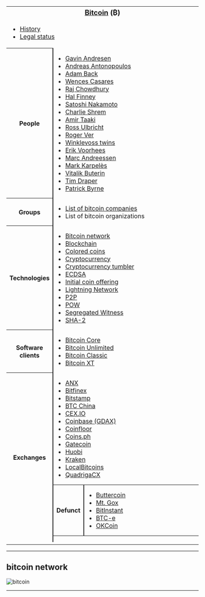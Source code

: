 <table class="nowraplinks hlist collapsible autocollapse" style="border-spacing:0;background:transparent;color:inherit">
<tr>
<th scope="col" class="navbox-title" colspan="2">
<div class="plainlinks hlist navbar mini">
</div>
<div id="Bitcoin_.28.E2.82.BF.29" style="font-size:114%;margin:0 4em"><a href="https://en.wikipedia.org/wiki/Bitcoin" title="Bitcoin">Bitcoin</a> (<span class="nowrap">₿</span>)</div>
</th>
</tr>
<tr>
<td class="navbox-abovebelow" colspan="2">
<div>
<ul>
<li><a href="https://en.wikipedia.org/wiki/History_of_Bitcoin" class="mw-redirect" title="History of Bitcoin">History</a></li>
<li><a href="https://en.wikipedia.org/wiki/Legality_of_bitcoin_by_country_or_territory" title="Legality of bitcoin by country or territory">Legal status</a></li>
</ul>
</div>
</td>
</tr>
<tr>
<th scope="row" class="navbox-group" style="width:1%">People</th>
<td class="navbox-list navbox-odd" style="text-align:left;border-left-width:2px;border-left-style:solid;width:100%;padding:0px">
<div style="padding:0em 0.25em">
<ul>
<li><a href="https://en.wikipedia.org/wiki/Gavin_Andresen" title="Gavin Andresen">Gavin Andresen</a></li>
<li><a href="https://en.wikipedia.org/wiki/Andreas_Antonopoulos" title="Andreas Antonopoulos">Andreas Antonopoulos</a></li>
<li><a href="https://en.wikipedia.org/wiki/Adam_Back" title="Adam Back">Adam Back</a></li>
<li><a href="https://en.wikipedia.org/wiki/Wences_Casares" title="Wences Casares">Wences Casares</a></li>
<li><a href="https://en.wikipedia.org/wiki/Raj_Chowdhury" title="Raj Chowdhury">Raj Chowdhury</a></li>
<li><a href="https://en.wikipedia.org/wiki/Hal_Finney_(computer_scientist)" title="Hal Finney (computer scientist)">Hal Finney</a></li>
<li><a href="https://en.wikipedia.org/wiki/Satoshi_Nakamoto" title="Satoshi Nakamoto">Satoshi Nakamoto</a></li>
<li><a href="https://en.wikipedia.org/wiki/Charlie_Shrem" title="Charlie Shrem">Charlie Shrem</a></li>
<li><a href="https://en.wikipedia.org/wiki/Amir_Taaki" title="Amir Taaki">Amir Taaki</a></li>
<li><a href="https://en.wikipedia.org/wiki/Ross_Ulbricht" title="Ross Ulbricht">Ross Ulbricht</a></li>
<li><a href="https://en.wikipedia.org/wiki/Roger_Ver" title="Roger Ver">Roger Ver</a></li>
<li><a href="https://en.wikipedia.org/wiki/Winklevoss_twins" title="Winklevoss twins">Winklevoss twins</a></li>
<li><a href="https://en.wikipedia.org/wiki/Erik_Voorhees" title="Erik Voorhees">Erik Voorhees</a></li>
<li><a href="https://en.wikipedia.org/wiki/Marc_Andreessen" title="Marc Andreessen">Marc Andreessen</a></li>
<li><a href="https://en.wikipedia.org/wiki/Mark_Karpel%C3%A8s" title="Mark Karpelès">Mark Karpelès</a></li>
<li><a href="https://en.wikipedia.org/wiki/Vitalik_Buterin" title="Vitalik Buterin">Vitalik Buterin</a></li>
<li><a href="https://en.wikipedia.org/wiki/Tim_Draper" title="Tim Draper">Tim Draper</a></li>
<li><a href="https://en.wikipedia.org/wiki/Patrick_M._Byrne" title="Patrick M. Byrne">Patrick Byrne</a></li>
</ul>
</div>
</td>
</tr>
<tr>
<th scope="row" class="navbox-group" style="width:1%">Groups</th>
<td class="navbox-list navbox-even" style="text-align:left;border-left-width:2px;border-left-style:solid;width:100%;padding:0px">
<div style="padding:0em 0.25em">
<ul>
<li><a href="https://en.wikipedia.org/wiki/List_of_bitcoin_companies" title="List of bitcoin companies">List of bitcoin companies</a></li>
<li><a class="mw-selflink selflink">List of bitcoin organizations</a></li>
</ul>
</div>
</td>
</tr>
<tr>
<th scope="row" class="navbox-group" style="width:1%">Technologies</th>
<td class="navbox-list navbox-odd" style="text-align:left;border-left-width:2px;border-left-style:solid;width:100%;padding:0px">
<div style="padding:0em 0.25em">
<ul>
<li><a href="https://en.wikipedia.org/wiki/Bitcoin_network" title="Bitcoin network">Bitcoin network</a></li>
<li><a href="https://en.wikipedia.org/wiki/Blockchain" title="Blockchain">Blockchain</a></li>
<li><a href="https://en.wikipedia.org/wiki/Colored_coins" class="mw-redirect" title="Colored coins">Colored coins</a></li>
<li><a href="https://en.wikipedia.org/wiki/Cryptocurrency" title="Cryptocurrency">Cryptocurrency</a></li>
<li><a href="https://en.wikipedia.org/wiki/Cryptocurrency_tumbler" title="Cryptocurrency tumbler">Cryptocurrency tumbler</a></li>
<li><a href="https://en.wikipedia.org/wiki/Elliptic_Curve_Digital_Signature_Algorithm" title="Elliptic Curve Digital Signature Algorithm">ECDSA</a></li>
<li><a href="https://en.wikipedia.org/wiki/Initial_coin_offering" title="Initial coin offering">Initial coin offering</a></li>
<li><a href="https://en.wikipedia.org/wiki/Lightning_Network" title="Lightning Network">Lightning Network</a></li>
<li><a href="https://en.wikipedia.org/wiki/Peer-to-peer" title="Peer-to-peer">P2P</a></li>
<li><a href="https://en.wikipedia.org/wiki/Proof-of-work_system" title="Proof-of-work system">POW</a></li>
<li><a href="https://en.wikipedia.org/wiki/SegWit" title="SegWit">Segregated Witness</a></li>
<li><a href="https://en.wikipedia.org/wiki/SHA-2" title="SHA-2">SHA-2</a></li>
</ul>
</div>
</td>
</tr>
<tr>
<th scope="row" class="navbox-group" style="width:1%">Software clients</th>
<td class="navbox-list navbox-even" style="text-align:left;border-left-width:2px;border-left-style:solid;width:100%;padding:0px">
<div style="padding:0em 0.25em">
<ul>
<li><a href="https://en.wikipedia.org/wiki/Bitcoin_Core" title="Bitcoin Core">Bitcoin Core</a></li>
<li><a href="https://en.wikipedia.org/wiki/Bitcoin_Unlimited" title="Bitcoin Unlimited">Bitcoin Unlimited</a></li>
<li><a href="https://en.wikipedia.org/wiki/Bitcoin_Classic" title="Bitcoin Classic">Bitcoin Classic</a></li>
<li><a href="https://en.wikipedia.org/wiki/Bitcoin_XT" title="Bitcoin XT">Bitcoin XT</a></li>
</ul>
</div>
</td>
</tr>
<tr>
<th scope="row" class="navbox-group" style="width:1%">Exchanges</th>
<td class="navbox-list navbox-odd" style="text-align:left;border-left-width:2px;border-left-style:solid;width:100%;padding:0px">
<div style="padding:0em 0.25em">
<ul>
<li><a href="https://en.wikipedia.org/wiki/ANX_(Hong_Kong_company)" title="ANX (Hong Kong company)">ANX</a></li>
<li><a href="https://en.wikipedia.org/wiki/Bitfinex" title="Bitfinex">Bitfinex</a></li>
<li><a href="https://en.wikipedia.org/wiki/Bitstamp" title="Bitstamp">Bitstamp</a></li>
<li><a href="https://en.wikipedia.org/wiki/BTC_China" title="BTC China">BTC China</a></li>
<li><a href="https://en.wikipedia.org/wiki/CEX.IO_Bitcoin_Exchange" title="CEX.IO Bitcoin Exchange">CEX.IO</a></li>
<li><a href="https://en.wikipedia.org/wiki/Coinbase" title="Coinbase">Coinbase (GDAX)</a></li>
<li><a href="https://en.wikipedia.org/wiki/Coinfloor" title="Coinfloor">Coinfloor</a></li>
<li><a href="https://en.wikipedia.org/wiki/Coins.ph" title="Coins.ph">Coins.ph</a></li>
<li><a href="https://en.wikipedia.org/wiki/Gatecoin" title="Gatecoin">Gatecoin</a></li>
<li><a href="https://en.wikipedia.org/wiki/Huobi" title="Huobi">Huobi</a></li>
<li><a href="https://en.wikipedia.org/wiki/Kraken_(bitcoin_exchange)" title="Kraken (bitcoin exchange)">Kraken</a></li>
<li><a href="https://en.wikipedia.org/wiki/LocalBitcoins" title="LocalBitcoins">LocalBitcoins</a></li>
<li><a href="https://en.wikipedia.org/wiki/QuadrigaCX" class="mw-redirect" title="QuadrigaCX">QuadrigaCX</a></li>
</ul>
</div>
<table class="nowraplinks navbox-subgroup" style="border-spacing:0">
<tr>
<th scope="row" class="navbox-group" style="width:1%">Defunct</th>
<td class="navbox-list navbox-even" style="text-align:left;border-left-width:2px;border-left-style:solid;width:100%;padding:0px">
<div style="padding:0em 0.25em">
<ul>
<li><a href="https://en.wikipedia.org/wiki/Buttercoin" title="Buttercoin">Buttercoin</a></li>
<li><a href="https://en.wikipedia.org/wiki/Mt._Gox" title="Mt. Gox">Mt. Gox</a></li>
<li><a href="https://en.wikipedia.org/wiki/BitInstant" title="BitInstant">BitInstant</a></li>
<li><a href="https://en.wikipedia.org/wiki/BTC-e" title="BTC-e">BTC-e</a></li>
<li><a href="https://en.wikipedia.org/wiki/OKCoin" title="OKCoin">OKCoin</a></li>
</ul>
</div>
</td>
</tr>
</table>
</td>
</tr>
<tr>
<td class="navbox-abovebelow" colspan="2">
<div>
</div>
</td>
</tr>
</table>

----------------

## bitcoin network

![bitcoin](https://bitsonblocks.files.wordpress.com/2016/03/bitcoin_network_infographic.png)

---------------------------------
